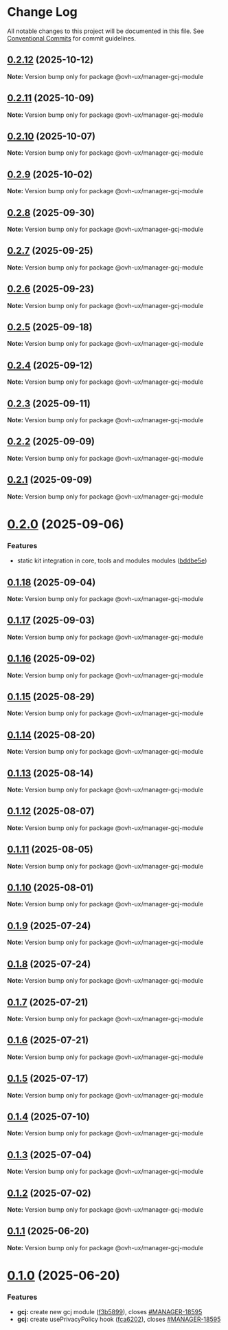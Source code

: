 # Change Log

All notable changes to this project will be documented in this file.
See [Conventional Commits](https://conventionalcommits.org) for commit guidelines.

## [0.2.12](https://github.com/ovh/manager/compare/@ovh-ux/manager-gcj-module@0.2.11...@ovh-ux/manager-gcj-module@0.2.12) (2025-10-12)

**Note:** Version bump only for package @ovh-ux/manager-gcj-module





## [0.2.11](https://github.com/ovh/manager/compare/@ovh-ux/manager-gcj-module@0.2.10...@ovh-ux/manager-gcj-module@0.2.11) (2025-10-09)

**Note:** Version bump only for package @ovh-ux/manager-gcj-module





## [0.2.10](https://github.com/ovh/manager/compare/@ovh-ux/manager-gcj-module@0.2.9...@ovh-ux/manager-gcj-module@0.2.10) (2025-10-07)

**Note:** Version bump only for package @ovh-ux/manager-gcj-module





## [0.2.9](https://github.com/ovh/manager/compare/@ovh-ux/manager-gcj-module@0.2.8...@ovh-ux/manager-gcj-module@0.2.9) (2025-10-02)

**Note:** Version bump only for package @ovh-ux/manager-gcj-module





## [0.2.8](https://github.com/ovh/manager/compare/@ovh-ux/manager-gcj-module@0.2.7...@ovh-ux/manager-gcj-module@0.2.8) (2025-09-30)

**Note:** Version bump only for package @ovh-ux/manager-gcj-module





## [0.2.7](https://github.com/ovh/manager/compare/@ovh-ux/manager-gcj-module@0.2.6...@ovh-ux/manager-gcj-module@0.2.7) (2025-09-25)

**Note:** Version bump only for package @ovh-ux/manager-gcj-module





## [0.2.6](https://github.com/ovh/manager/compare/@ovh-ux/manager-gcj-module@0.2.5...@ovh-ux/manager-gcj-module@0.2.6) (2025-09-23)

**Note:** Version bump only for package @ovh-ux/manager-gcj-module





## [0.2.5](https://github.com/ovh/manager/compare/@ovh-ux/manager-gcj-module@0.2.4...@ovh-ux/manager-gcj-module@0.2.5) (2025-09-18)

**Note:** Version bump only for package @ovh-ux/manager-gcj-module





## [0.2.4](https://github.com/ovh/manager/compare/@ovh-ux/manager-gcj-module@0.2.3...@ovh-ux/manager-gcj-module@0.2.4) (2025-09-12)

**Note:** Version bump only for package @ovh-ux/manager-gcj-module





## [0.2.3](https://github.com/ovh/manager/compare/@ovh-ux/manager-gcj-module@0.2.2...@ovh-ux/manager-gcj-module@0.2.3) (2025-09-11)

**Note:** Version bump only for package @ovh-ux/manager-gcj-module





## [0.2.2](https://github.com/ovh/manager/compare/@ovh-ux/manager-gcj-module@0.2.1...@ovh-ux/manager-gcj-module@0.2.2) (2025-09-09)

**Note:** Version bump only for package @ovh-ux/manager-gcj-module





## [0.2.1](https://github.com/ovh/manager/compare/@ovh-ux/manager-gcj-module@0.2.0...@ovh-ux/manager-gcj-module@0.2.1) (2025-09-09)

**Note:** Version bump only for package @ovh-ux/manager-gcj-module





# [0.2.0](https://github.com/ovh/manager/compare/@ovh-ux/manager-gcj-module@0.1.18...@ovh-ux/manager-gcj-module@0.2.0) (2025-09-06)


### Features

* static kit integration in core, tools and modules modules ([bddbe5e](https://github.com/ovh/manager/commit/bddbe5e07453c8a657f2ca216d48d1f6f2bc0ca5))





## [0.1.18](https://github.com/ovh/manager/compare/@ovh-ux/manager-gcj-module@0.1.17...@ovh-ux/manager-gcj-module@0.1.18) (2025-09-04)

**Note:** Version bump only for package @ovh-ux/manager-gcj-module





## [0.1.17](https://github.com/ovh/manager/compare/@ovh-ux/manager-gcj-module@0.1.16...@ovh-ux/manager-gcj-module@0.1.17) (2025-09-03)

**Note:** Version bump only for package @ovh-ux/manager-gcj-module





## [0.1.16](https://github.com/ovh/manager/compare/@ovh-ux/manager-gcj-module@0.1.15...@ovh-ux/manager-gcj-module@0.1.16) (2025-09-02)

**Note:** Version bump only for package @ovh-ux/manager-gcj-module





## [0.1.15](https://github.com/ovh/manager/compare/@ovh-ux/manager-gcj-module@0.1.14...@ovh-ux/manager-gcj-module@0.1.15) (2025-08-29)

**Note:** Version bump only for package @ovh-ux/manager-gcj-module





## [0.1.14](https://github.com/ovh/manager/compare/@ovh-ux/manager-gcj-module@0.1.13...@ovh-ux/manager-gcj-module@0.1.14) (2025-08-20)

**Note:** Version bump only for package @ovh-ux/manager-gcj-module





## [0.1.13](https://github.com/ovh/manager/compare/@ovh-ux/manager-gcj-module@0.1.12...@ovh-ux/manager-gcj-module@0.1.13) (2025-08-14)

**Note:** Version bump only for package @ovh-ux/manager-gcj-module





## [0.1.12](https://github.com/ovh/manager/compare/@ovh-ux/manager-gcj-module@0.1.11...@ovh-ux/manager-gcj-module@0.1.12) (2025-08-07)

**Note:** Version bump only for package @ovh-ux/manager-gcj-module





## [0.1.11](https://github.com/ovh/manager/compare/@ovh-ux/manager-gcj-module@0.1.10...@ovh-ux/manager-gcj-module@0.1.11) (2025-08-05)

**Note:** Version bump only for package @ovh-ux/manager-gcj-module





## [0.1.10](https://github.com/ovh/manager/compare/@ovh-ux/manager-gcj-module@0.1.9...@ovh-ux/manager-gcj-module@0.1.10) (2025-08-01)

**Note:** Version bump only for package @ovh-ux/manager-gcj-module





## [0.1.9](https://github.com/ovh/manager/compare/@ovh-ux/manager-gcj-module@0.1.8...@ovh-ux/manager-gcj-module@0.1.9) (2025-07-24)

**Note:** Version bump only for package @ovh-ux/manager-gcj-module





## [0.1.8](https://github.com/ovh/manager/compare/@ovh-ux/manager-gcj-module@0.1.7...@ovh-ux/manager-gcj-module@0.1.8) (2025-07-24)

**Note:** Version bump only for package @ovh-ux/manager-gcj-module





## [0.1.7](https://github.com/ovh/manager/compare/@ovh-ux/manager-gcj-module@0.1.6...@ovh-ux/manager-gcj-module@0.1.7) (2025-07-21)

**Note:** Version bump only for package @ovh-ux/manager-gcj-module





## [0.1.6](https://github.com/ovh/manager/compare/@ovh-ux/manager-gcj-module@0.1.5...@ovh-ux/manager-gcj-module@0.1.6) (2025-07-21)

**Note:** Version bump only for package @ovh-ux/manager-gcj-module





## [0.1.5](https://github.com/ovh/manager/compare/@ovh-ux/manager-gcj-module@0.1.4...@ovh-ux/manager-gcj-module@0.1.5) (2025-07-17)

**Note:** Version bump only for package @ovh-ux/manager-gcj-module





## [0.1.4](https://github.com/ovh/manager/compare/@ovh-ux/manager-gcj-module@0.1.3...@ovh-ux/manager-gcj-module@0.1.4) (2025-07-10)

**Note:** Version bump only for package @ovh-ux/manager-gcj-module





## [0.1.3](https://github.com/ovh/manager/compare/@ovh-ux/manager-gcj-module@0.1.2...@ovh-ux/manager-gcj-module@0.1.3) (2025-07-04)

**Note:** Version bump only for package @ovh-ux/manager-gcj-module





## [0.1.2](https://github.com/ovh/manager/compare/@ovh-ux/manager-gcj-module@0.1.1...@ovh-ux/manager-gcj-module@0.1.2) (2025-07-02)

**Note:** Version bump only for package @ovh-ux/manager-gcj-module





## [0.1.1](https://github.com/ovh/manager/compare/@ovh-ux/manager-gcj-module@0.1.0...@ovh-ux/manager-gcj-module@0.1.1) (2025-06-20)

**Note:** Version bump only for package @ovh-ux/manager-gcj-module





# [0.1.0](https://github.com/ovh/manager/compare/@ovh-ux/manager-gcj-module@0.0.1...@ovh-ux/manager-gcj-module@0.1.0) (2025-06-20)


### Features

* **gcj:** create new gcj module ([f3b5899](https://github.com/ovh/manager/commit/f3b5899acfca1a8ab65947bf5aa2a4a30d40ab27)), closes [#MANAGER-18595](https://github.com/ovh/manager/issues/MANAGER-18595)
* **gcj:** create usePrivacyPolicy hook ([fca6202](https://github.com/ovh/manager/commit/fca620286305f060a5670faaf3bae27b010df234)), closes [#MANAGER-18595](https://github.com/ovh/manager/issues/MANAGER-18595)
